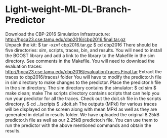 # Light-weight-ML-DL-Branch-Predictor
Download the CBP-2016 Simulation Infrastructure: http://hpca23.cse.tamu.edu/cbp2016/cbp2016.final.tar.gz<br>
Unpack the kit: 
$ tar -xzvf cbp2016.tar.gz
$ cd cbp2016
There should be five directories: sim, scripts, traces, bin, and results.
You will need to install the BOOST library and add a link to the library to the Makefile in the sim directory. See comments in the Makefile. 
You will need to download the evaluation traces: http://hpca23.cse.tamu.edu/cbp2016/evaluationTraces.Final.tar
Extract the traces to cbp2016/traces/ folder
You will have to modify the predictor.h file in sim directory to make changes to the predictor.
Place the predictor.h file in the sim directory.
The sim directory contains the simulator:
$ cd sim
$ make clean; make
The scripts directory contains scripts that can help you run your predictor for all the traces.  Check out the doit.sh file in the scripts directory.
$ cd ../scripts
$ ./doit.sh
The outputs (MPkI) for various traces will be displayed on the screen along with mean MPkI as well as they are generated in detail in results folder.
We have uploaded the original 8.25kB predictor.h file as well as our 2.25kB predictor.h file. You can use them to run the predictor with the above mentioned commands and obtain the results.

